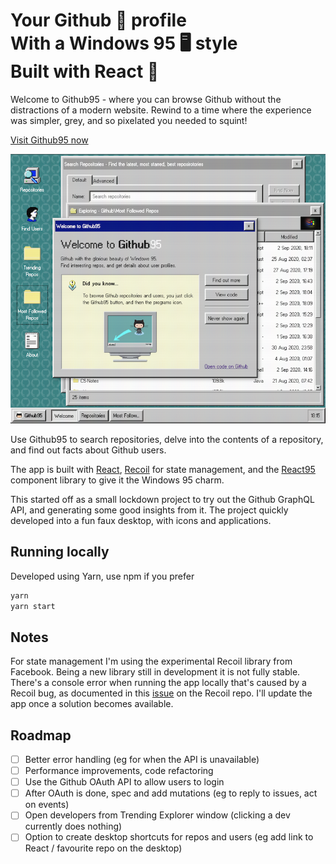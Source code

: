 # Your Github 🐙 profile<br /> With a Windows 95 🖥️ style<br /> Built with React 🚀

Welcome to Github95 - where you can browse Github without the distractions of a modern website. Rewind to a time where the experience was simpler, grey, and so pixelated you needed to squint!

[Visit Github95 now](https://github95.now.sh/)

![](example-images/github95-desktop.png?raw=true)

Use Github95 to search repositories, delve into the contents of a repository, and find out facts about Github users.

The app is built with [React](https://reactjs.org), [Recoil](https://recoiljs.org) for state management, and the [React95](https://github.com/arturbien/React95) component library to give it the Windows 95 charm.

This started off as a small lockdown project to try out the Github GraphQL API, and generating some good insights from it. The project quickly developed into a fun faux desktop, with icons and applications.

## Running locally

Developed using Yarn, use npm if you prefer

```bash
yarn
yarn start
```

## Notes

For state management I'm using the experimental Recoil library from Facebook. Being a new library still in development it is not fully stable. There's a console error when running the app locally that's caused by a Recoil bug, as documented in this [issue](https://github.com/facebookexperimental/Recoil/issues/12) on the Recoil repo. I'll update the app once a solution becomes available.

## Roadmap

- [ ] Better error handling (eg for when the API is unavailable)
- [ ] Performance improvements, code refactoring
- [ ] Use the Github OAuth API to allow users to login
- [ ] After OAuth is done, spec and add mutations (eg to reply to issues, act on events)
- [ ] Open developers from Trending Explorer window (clicking a dev currently does nothing)
- [ ] Option to create desktop shortcuts for repos and users (eg add link to React / favourite repo on the desktop)
